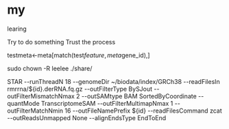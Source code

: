 # my
learing 

Try to do something
Trust the process

testmeta<-meta[match(test$feature,meta$gene_id),]

sudo chown -R leelee ./share/

STAR --runThreadN 18 --genomeDir ~/biodata/index/GRCh38 --readFilesIn rmrrna/${id}.derRNA.fq.gz --outFilterType BySJout --outFilterMismatchNmax 2 --outSAMtype BAM SortedByCoordinate --quantMode TranscriptomeSAM --outFilterMultimapNmax 1 --outFilterMatchNmin 16 --outFileNamePrefix ${id} --readFilesCommand zcat --outReadsUnmapped None --alignEndsType EndToEnd
